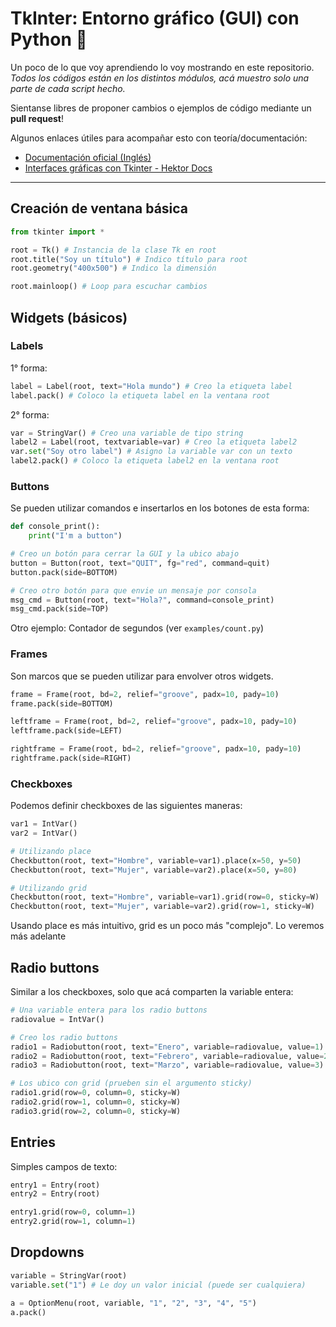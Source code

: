 # TkInter: Entorno gráfico (GUI) con Python 🐍
Un poco de lo que voy aprendiendo lo voy mostrando en este repositorio. *Todos los códigos están en los distintos módulos, acá muestro solo una parte de cada script hecho.*

Sientanse libres de proponer cambios o ejemplos de código mediante un **pull request**!

Algunos enlaces útiles para acompañar esto con teoría/documentación:
- [Documentación oficial (Inglés)](https://docs.python.org/3/library/tkinter.html)
- [Interfaces gráficas con Tkinter - Hektor Docs](https://docs.hektorprofe.net/python/interfaces-graficas-con-tkinter/)

---

## Creación de ventana básica
```py
from tkinter import *

root = Tk() # Instancia de la clase Tk en root
root.title("Soy un título") # Indico título para root
root.geometry("400x500") # Indico la dimensión

root.mainloop() # Loop para escuchar cambios
```

## Widgets (básicos)
### Labels
1° forma:

```py
label = Label(root, text="Hola mundo") # Creo la etiqueta label
label.pack() # Coloco la etiqueta label en la ventana root
```

2° forma:

```py
var = StringVar() # Creo una variable de tipo string
label2 = Label(root, textvariable=var) # Creo la etiqueta label2
var.set("Soy otro label") # Asigno la variable var con un texto
label2.pack() # Coloco la etiqueta label2 en la ventana root
```

### Buttons
Se pueden utilizar comandos e insertarlos en los botones de esta forma:
```py
def console_print():
    print("I'm a button")

# Creo un botón para cerrar la GUI y la ubico abajo
button = Button(root, text="QUIT", fg="red", command=quit)
button.pack(side=BOTTOM)

# Creo otro botón para que envie un mensaje por consola
msg_cmd = Button(root, text="Hola?", command=console_print)
msg_cmd.pack(side=TOP)
```

Otro ejemplo: Contador de segundos (ver `examples/count.py`)

### Frames
Son marcos que se pueden utilizar para envolver otros widgets.
```py
frame = Frame(root, bd=2, relief="groove", padx=10, pady=10)
frame.pack(side=BOTTOM)

leftframe = Frame(root, bd=2, relief="groove", padx=10, pady=10)
leftframe.pack(side=LEFT)

rightframe = Frame(root, bd=2, relief="groove", padx=10, pady=10)
rightframe.pack(side=RIGHT)
```

### Checkboxes
Podemos definir checkboxes de las siguientes maneras:
```py
var1 = IntVar()
var2 = IntVar()

# Utilizando place
Checkbutton(root, text="Hombre", variable=var1).place(x=50, y=50)
Checkbutton(root, text="Mujer", variable=var2).place(x=50, y=80)

# Utilizando grid
Checkbutton(root, text="Hombre", variable=var1).grid(row=0, sticky=W)
Checkbutton(root, text="Mujer", variable=var2).grid(row=1, sticky=W)
```

Usando place es más intuitivo, grid es un poco más "complejo". Lo veremos más adelante


## Radio buttons
Similar a los checkboxes, solo que acá comparten la variable entera:
```py
# Una variable entera para los radio buttons
radiovalue = IntVar()

# Creo los radio buttons
radio1 = Radiobutton(root, text="Enero", variable=radiovalue, value=1)
radio2 = Radiobutton(root, text="Febrero", variable=radiovalue, value=2)
radio3 = Radiobutton(root, text="Marzo", variable=radiovalue, value=3)

# Los ubico con grid (prueben sin el argumento sticky)
radio1.grid(row=0, column=0, sticky=W)
radio2.grid(row=1, column=0, sticky=W)
radio3.grid(row=2, column=0, sticky=W)
```

## Entries
Simples campos de texto:

```py
entry1 = Entry(root)
entry2 = Entry(root)

entry1.grid(row=0, column=1)
entry2.grid(row=1, column=1)
```

## Dropdowns
```py
variable = StringVar(root)
variable.set("1") # Le doy un valor inicial (puede ser cualquiera)

a = OptionMenu(root, variable, "1", "2", "3", "4", "5")
a.pack()
```

